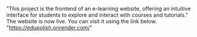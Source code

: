 "This project is the frontend of an e-learning website, offering an intuitive interface for students to explore and interact with courses and tutorials."
The website is now live. You can visit it using the link below. "https://edupolish.onrender.com/"

